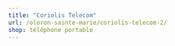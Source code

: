 ```yaml
---
title: "Coriolis Telecom"
url: /oloron-sainte-marie/coriolis-telecom-2/
shop: téléphone portable
---
```

